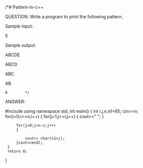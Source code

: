 /*# Pattern-in-c++

QUESTION:
Write a program to print the following pattern.

Sample input:

5

Sample output:

ABCDE

 ABCD

  ABC

   AB

    A        */
    
ANSWER:













#include<iostream>
using namespace std;
int main()
{
     int i,j,n,n1=65;
     cin>>n;
     for(i=0;i<=n;i++)
     { 
         for(j=1;j<=i;j++)
         {
             cout<<" ";
         }
        
         for(j=0;j<n-i;j++)
         {
             
             cout<< char(n1+j);
         }cout<<endl;
     }
     return 0;
}
